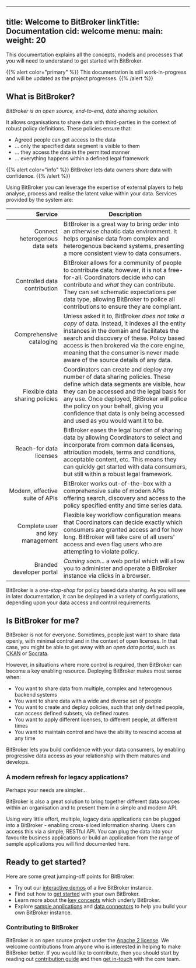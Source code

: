 
---
title: Welcome to BitBroker
linkTitle: Documentation
cid: welcome
menu:
  main:
    weight: 20
---

This documentation explains all the concepts, models and processes that you will need to understand to get started with BitBroker.

{{% alert color="primary" %}}
This documentation is still work-in-progress and will be updated as the project progresses.
{{% /alert %}}

## What is BitBroker?

_BitBroker is an open source, end-to-end, data sharing solution._

It allows organisations to share data with third-parties in the context of robust policy definitions. These policies ensure that:

* Agreed people can get access to the data
* … only the specified data segment is visible to them
* … they access the data in the permitted manner
* … everything happens within a defined legal framework

{{% alert color="info" %}}
BitBroker lets data owners share data with confidence.
{{% /alert %}}

Using BitBroker you can leverage the expertise of external players to help analyse, process and realise the latent value within your data. Services provided by the system are:

Service | Description
 ---: | ---
 &nbsp;Connect heterogenous data sets | BitBroker is a great way to bring order into an otherwise chaotic data environment. It helps organise data from complex and heterogenous backend systems, presenting a more consistent view to data consumers.
Controlled data contribution | BitBroker allows for a community of people to contribute data; however, it is not a free-for-all. Coordinators decide _who_ can contribute and _what_ they can contribute. They can set schematic expectations per data type, allowing BitBroker to police all contributions to ensure they are compliant.
Comprehensive cataloging | Unless asked it to, BitBroker _does not take a copy_ of data. Instead, it indexes all the entity instances in the domain and facilitates the search and discovery of these. Policy based access is then brokered via the core engine, meaning that the consumer is never made aware of the source details of any data.
Flexible data sharing policies | Coordinators can create and deploy any number of data sharing policies. These define which data segments are visible, how they can be accessed and the legal basis for any use. Once deployed, BitBroker will police the policy on your behalf, giving you confidence that data is only being accessed and used as you would want it to be.
Reach-for data licenses | BitBroker eases the legal burden of sharing data by allowing Coordinators to select and incorporate from common data licenses, attribution models, terms and conditions, acceptable content, etc. This means they can quickly get started with data consumers, but still within a robust legal framework.
Modern, effective suite of APIs | BitBroker works out-of-the-box with a comprehensive suite of modern APIs offering search, discovery and access to the policy specified entity and time series data.
Complete user and key management | Flexible key workflow configuration means that Coordinators can decide exactly which consumers are granted access and for how long. BitBroker will take care of all users' access and even flag users who are attempting to violate policy.
Branded developer portal | _Coming soon_... a web portal which will allow you to administer and operate a BitBroker instance via clicks in a browser.

BitBroker is a _one-stop-shop_ for policy based data sharing. As you will see in later documentation, it can be deployed in a variety of configurations, depending upon your data access and control requirements.

## Is BitBroker for me?

BitBroker is not for everyone. Sometimes, people just want to share data openly, with minimal control and in the context of open licenses. In that case, you might be able to get away with an _open data portal_, such as [CKAN](https://ckan.org/) or [Socrata](http://open-source.socrata.com/).

However, in situations where more control is required, then BitBroker can become a key enabling resource. Deploying BitBroker makes most sense when:

* You want to share data from multiple, complex and heterogenous backend systems
* You want to share data with a wide and diverse set of people
* You want to create and deploy policies, such that only defined people, can access defined subsets, via defined routes
* You want to apply different licenses, to different people, at different times
* You want to maintain control and have the ability to rescind access at any time

BitBroker lets you build confidence with your data consumers, by enabling progressive data access as your relationship with them matures and develops.

### A modern refresh for legacy applications?

Perhaps your needs are simpler...

BitBroker is also a great solution to bring together different data sources within an organisation and to present them in a simple and modern API.

Using very little effort, multiple, legacy data applications can be plugged into a BitBroker - enabling cross-siloed information sharing. Users can access this via a simple, RESTful API. You can plug the data into your favourite business applications or build an application from the range of sample applications you will find documented here.

## Ready to get started?

Here are some great jumping-off points for BitBroker:

* Try out our [interactive demos](/docs/getting-started/demo/) of a live BitBroker instance.
* Find out how to [get started](/docs/getting-started/) with your own BitBroker.
* Learn more about the [key concepts](/docs/concepts/) which underly BitBroker.
* Explore [sample applications](/docs/getting-started/demo/#demo-applications) and [data connectors](/docs/getting-started/demo/#demo-data-connectors) to help you build your own BitBroker instance.

### Contributing to BitBroker

BitBroker is an open source project under the [Apache 2 license](https://www.apache.org/licenses/LICENSE-2.0). We welcome contributions from anyone who is interested in helping to make BitBroker better. If you would like to contribute, then you should start by reading out [contribution guide](https://github.com/bit-broker/.github/blob/main/profile/README.md) and then [get in-touch](mailto://team@bit-broker.io) with the core team.
